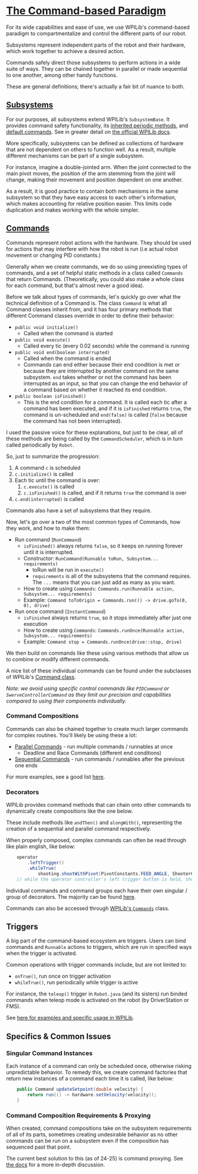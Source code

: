 # [The Command-based Paradigm](https://docs.wpilib.org/en/stable/docs/software/commandbased/what-is-command-based.html)

For its wide capabilities and ease of use, we use WPILib's command-based paradigm to compartmentalize and control the different parts of our robot.

Subsystems represent independent parts of the robot and their hardware, which work together to achieve a desired action.

Commands safely direct those subsystems to perform actions in a wide suite of ways. They can be chained together in parallel or made sequential to one another, among other handy functions.

These are general definitions; there's actually a fair bit of nuance to both.

## [Subsystems](https://docs.wpilib.org/en/stable/docs/software/commandbased/subsystems.html)

For our purposes, all subsystems extend WPILib's `SubsystemBase`. It provides command safety functionality, its [inherited periodic methods](https://docs.wpilib.org/en/stable/docs/software/commandbased/subsystems.html#periodic), and [default commands](https://docs.wpilib.org/en/stable/docs/software/commandbased/subsystems.html#default-commands). See in greater detail on [the official WPILib docs](https://docs.wpilib.org/en/stable/docs/software/commandbased/subsystems.html).

More specifically, subsystems can be defined as collections of hardware that are not dependent on others to function well. As a result, multiple different mechanisms can be part of a single subsystem.

For instance, imagine a double-jointed arm. When the joint connected to the main pivot moves, the position of the arm stemming from the joint will change, making their movement and position dependent on one another.

As a result, it is good practice to contain both mechanisms in the same subsystem so that they have easy access to each other's information, which makes accounting for relative position easier. This limits code duplication and makes working with the whole simpler.

## [Commands](https://docs.wpilib.org/en/stable/docs/software/commandbased/commands.html)

Commands represent robot actions with the hardware. They should be used for actions that may interfere with how the robot is run (i.e actual robot movement or changing PID constants.)

Generally when we create commands, we do so using preexisting types of commands, and a set of helpful static methods in a class called `Commands` that return Commands. (Theoretically, you could also make a whole class for each command, but that's almost never a good idea).

Before we talk about types of commands, let's quickly go over what the technical definition of a Command is. The class `Command` is what all Command classes inherit from, and it has four primary methods that different Command classes override in order to define their behavior:
- `public void initialize()`
	- Called when the command is started
- `public void execute()`
	- Called every tic (every 0.02 seconds) while the command is running
- `public void end(boolean interrupted)`
	- Called when the command is ended
	- Commands can end either because their end condition is met or because they are interrupted by another command on the same subsystem. `end` takes whether or not the command has been interrupted as an input, so that you can change the end behavior of a command based on whether it reached its end condition.
- `public boolean isFinished()`
	- This is the end condition for a command. It is called each tic after a command has been executed, and if it is `isFinished` returns `true`, the command is un-scheduled and `end(false)` is called (`false` because the command has not been interrupted).

I used the passive voice for these explanations, but just to be clear, all of these methods are being called by the `CommandScheduler`, which is in turn called periodically by `Robot`.

So, just to summarize the progression:
1. A command `c` is scheduled
2. `c.initialize()` is called
3. Each tic until the command is over:
	1. `c.execute()` is called
	2. `c.isFinished()` is called, and if it returns `true` the command is over
4. `c.end(interrupted)` is called

Commands also have a set of subsystems that they require.

Now, let's go over a two of the most common types of Commands, how they work, and how to make them:
- Run command (`RunCommand`)
	- `isFinished()` always returns `false`, so it keeps on running forever until it is interrupted.
	- Constructor: `RunCommand(Runnable toRun, Subsystem... requirements)`
		- toRun will be run in `execute()`
		- `requirements` is all of the subsystems that the command requires. The `...` means that you can just add as many as you want.
	- How to create using `Commands`: `Commands.run(Runnable action, Subsystem... requirements)`
	- Example: `Command toToOrigin = Commands.run(() -> drive.goTo(0, 0), drive)`
- Run once command (`InstantCommand`)
	- `isFinished` always returns `true`, so it stops immediately after just one execution
	- How to create using `Commands`: `Commands.runOnce(Runnable action, Subsystem... requirements)`
	- Example: `Command stop = Commands.runOnce(drive::stop, drive)`

We then build on commands like these using various methods that allow us to combine or modify different commands.

A nice list of these individual commands can be found under the subclasses of WPILib's [Command class](https://github.wpilib.org/allwpilib/docs/release/java/edu/wpi/first/wpilibj2/command/Command.html).

_Note: we avoid using specific control commands like `PIDCommand` or `SwerveControllerCommand` as they limit our precision and capabilities compared to using their components individually._

### Command Compositions

Commands can also be chained together to create much larger commands for complex routines. You'll likely be using these a lot:

- [Parallel Commands](https://docs.wpilib.org/en/stable/docs/software/commandbased/command-compositions.html#parallel) - run multiple commands / runnables at once
  - Deadline and Race Commands (different end conditions)
- [Sequential Commands](https://docs.wpilib.org/en/stable/docs/software/commandbased/command-compositions.html#sequence) - run commands / runnables after the previous one ends

For more examples, see a good list [here](https://docs.wpilib.org/en/stable/docs/software/commandbased/command-compositions.html#composition-types).

### Decorators

WPILib provides command methods that can chain onto other commands to dynamically create compositions like the one below.

These include methods like `andThen()` and `alongWith()`, representing the creation of a sequential and parallel command respectively.

When properly composed, complex commands can often be read through like plain english, like below:

```java
    operator
        .leftTrigger()
        .whileTrue(
            shooting.shootWithPivot(PivotConstants.FEED_ANGLE, ShooterConstants.DEFAULT_VELOCITY));
    // while the operator controller's left trigger button is held, shoot
```

Individual commands and command groups each have their own singular / group of decorators. The majority can be found [here](https://github.wpilib.org/allwpilib/docs/release/java/edu/wpi/first/wpilibj2/command/Command.html).

Commands can also be accessed through [WPILib's `Commands`](https://github.wpilib.org/allwpilib/docs/release/java/edu/wpi/first/wpilibj2/command/Commands.html) class.

## Triggers

A big part of the command-based ecosystem are triggers. Users can bind commands and `Runnable` actions to triggers, which are run in specified ways when the trigger is activated. 

Common operations with trigger commands include, but are not limited to:

- `onTrue()`, run once on trigger activation
- `whileTrue()`, run periodically while trigger is active

For instance, the `teleop()` trigger in `Robot.java` (and its sisters) run binded commands when teleop mode is activated on the robot (by DriverStation or FMS).

See [here for examples and specific usage in WPILib](https://docs.wpilib.org/en/stable/docs/software/commandbased/binding-commands-to-triggers.html).

## Specifics & Common Issues

### Singular Command Instances

Each instance of a command can only be scheduled once, otherwise risking unpredictable behavior. To remedy this, we create command factories that return new instances of a command each time it is called, like below:

```java
    public Command updateSetpoint(double velocity) {
        return run(() -> hardware.setVelocity(velocity));
    }
```

### Command Composition Requirements & Proxying

When created, command compositions take on the subsystem requirements of all of its parts, sometimes creating undesirable behavior as no other commands can be run on a subsystem even if the composition has sequenced past that point.

The current best solution to this (as of 24-25) is command proxying. See [the docs](https://docs.wpilib.org/en/stable/docs/software/commandbased/command-compositions.html#scheduling-other-commands) for a more in-depth discussion.
